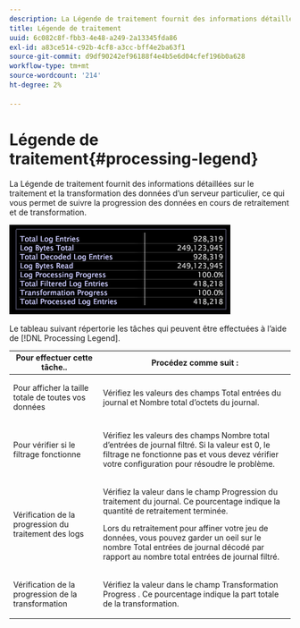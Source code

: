 ```yaml
---
description: La Légende de traitement fournit des informations détaillées sur le traitement et la transformation des données d’un serveur particulier, ce qui vous permet de suivre la progression des données en cours de retraitement et de transformation.
title: Légende de traitement
uuid: 6c082c8f-fbb3-4e48-a249-2a13345fda86
exl-id: a83ce514-c92b-4cf8-a3cc-bff4e2ba63f1
source-git-commit: d9df90242ef96188f4e4b5e6d04cfef196b0a628
workflow-type: tm+mt
source-wordcount: '214'
ht-degree: 2%

---
```


# Légende de traitement{#processing-legend}

La Légende de traitement fournit des informations détaillées sur le traitement et la transformation des données d’un serveur particulier, ce qui vous permet de suivre la progression des données en cours de retraitement et de transformation.

![](assets/vis_ProcessingLegend.png)

Le tableau suivant répertorie les tâches qui peuvent être effectuées à l’aide de [!DNL Processing Legend].

<table id="table_6149250C44B14C44A3CB1CEF68B280C6"> 
 <thead> 
  <tr> 
   <th colname="col1" class="entry"> Pour effectuer cette tâche.. </th> 
   <th colname="col2" class="entry"> Procédez comme suit : </th> 
  </tr> 
 </thead>
 <tbody> 
  <tr> 
   <td colname="col1"> <p>Pour afficher la taille totale de toutes vos données </p> </td> 
   <td colname="col2"> <p>Vérifiez les valeurs des champs <span class="wintitle"> Total entrées du journal</span> et <span class="wintitle"> Nombre total d’octets du journal</span>. </p> </td> 
  </tr> 
  <tr> 
   <td colname="col1"> <p>Pour vérifier si le filtrage fonctionne </p> </td> 
   <td colname="col2"> <p>Vérifiez les valeurs des champs <span class="wintitle"> Nombre total d’entrées de journal filtré</span>. Si la valeur est 0, le filtrage ne fonctionne pas et vous devez vérifier votre configuration pour résoudre le problème. </p> </td> 
  </tr> 
  <tr> 
   <td colname="col1"> <p>Vérification de la progression du traitement des logs </p> </td> 
   <td colname="col2"> <p>Vérifiez la valeur dans le champ <span class="wintitle"> Progression du traitement du journal</span>. Ce pourcentage indique la quantité de retraitement terminée. </p> <p>Lors du retraitement pour affiner votre jeu de données, vous pouvez garder un oeil sur le nombre <span class="wintitle"> Total entrées de journal décodé</span> par rapport au nombre total <span class="wintitle"> entrées de journal filtré</span>. </p> </td> 
  </tr> 
  <tr> 
   <td colname="col1"> <p>Vérification de la progression de la transformation </p> </td> 
   <td colname="col2"> <p>Vérifiez la valeur dans le champ <span class="wintitle"> Transformation Progress</span> . Ce pourcentage indique la part totale de la transformation. </p> </td> 
  </tr> 
 </tbody> 
</table>
